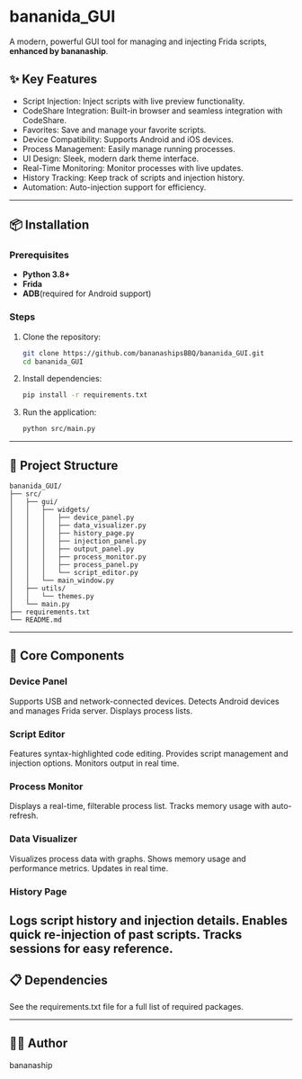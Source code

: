# bananida_GUI

A modern, powerful GUI tool for managing and injecting Frida scripts, **enhanced by bananaship**.

## ✨ Key Features
+ Script Injection: Inject scripts with live preview functionality.
+ CodeShare Integration: Built-in browser and seamless integration with CodeShare.
+ Favorites: Save and manage your favorite scripts.
+ Device Compatibility: Supports Android and iOS devices.
+ Process Management: Easily manage running processes.
+ UI Design: Sleek, modern dark theme interface.
+ Real-Time Monitoring: Monitor processes with live updates.
+ History Tracking: Keep track of scripts and injection history.
+ Automation: Auto-injection support for efficiency.

---

## 📦 Installation

### Prerequisites
- **Python 3.8+**
- **Frida**
- **ADB**(required for Android support)

### Steps
1. Clone the repository:
   ```bash
   git clone https://github.com/bananashipsBBQ/bananida_GUI.git
   cd bananida_GUI
   ```

2. Install dependencies:
   ```bash
   pip install -r requirements.txt
   ```

3. Run the application:
   ```bash
   python src/main.py
   ```

---

## 📑 Project Structure
```
bananida_GUI/
├── src/
│   ├── gui/
│   │   ├── widgets/
│   │   │   ├── device_panel.py
│   │   │   ├── data_visualizer.py
│   │   │   ├── history_page.py
│   │   │   ├── injection_panel.py
│   │   │   ├── output_panel.py
│   │   │   ├── process_monitor.py
│   │   │   ├── process_panel.py
│   │   │   └── script_editor.py
│   │   └── main_window.py
│   ├── utils/
│   │   └── themes.py
│   └── main.py
├── requirements.txt
└── README.md
```

---

## 🔧 Core Components
### Device Panel
Supports USB and network-connected devices.
Detects Android devices and manages Frida server.
Displays process lists.
### Script Editor
Features syntax-highlighted code editing.
Provides script management and injection options.
Monitors output in real time.
### Process Monitor
Displays a real-time, filterable process list.
Tracks memory usage with auto-refresh.
### Data Visualizer
Visualizes process data with graphs.
Shows memory usage and performance metrics.
Updates in real time.
### History Page
Logs script history and injection details.
Enables quick re-injection of past scripts.
Tracks sessions for easy reference.
---

## 📋 Dependencies
See the requirements.txt file for a full list of required packages.

---

## 👨‍💻 Author
bananaship